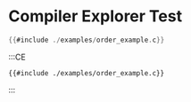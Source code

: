 # Compiler Explorer Test

```c
{{#include ./examples/order_example.c}}
```

:::CE
```
{{#include ./examples/order_example.c}}
```
:::